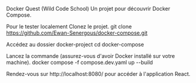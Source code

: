 Docker Quest (Wild Code School)
Un projet pour découvrir Docker Compose.

Pour le tester localement
Clonez le projet.
git clone https://github.com/Ewan-Senergous/docker-compose.git

Accédez au dossier docker-project
cd docker-compose

Lancez la commande (assurez-vous d'avoir Docker installé sur votre machine).
docker compose -f compose.dev.yaml up --build

Rendez-vous sur http://localhost:8080/ pour accéder à l'application React.
